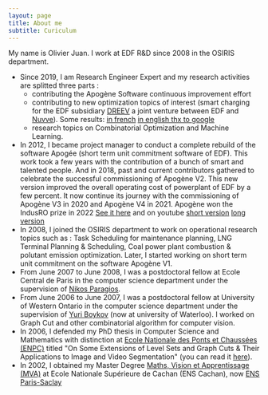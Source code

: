 ```yaml
---
layout: page
title: About me
subtitle: Curiculum
---
```


My name is Olivier Juan. I work at EDF R&D since 2008 in the OSIRIS department.

- Since 2019, I am Research Engineer Expert and my research activities are splitted three parts :
  - contributing the Apogène Software continuous improvement effort
  - contributing to new optimization topics of interest (smart charging for the EDF subsidiary [DREEV](https://www.dreev.com) a joint venture between EDF and [Nuvve](https://www.nuvve.com)). Some results: [in french](https://www.rte-france.com/actualites/vehicules-electriques-equilibrage-systeme-electrique) [in english thx to google](https://www-rte--france-com.translate.goog/actualites/vehicules-electriques-equilibrage-systeme-electrique?_x_tr_sl=fr&_x_tr_tl=en&_x_tr_hl=fr&_x_tr_pto=wapp)
  - research topics on Combinatorial Optimization and Machine Learning.
- In 2012, I became project manager to conduct a complete rebuild of the software Apogée (short term unit commitment software of EDF). This work took a few years with the contribution of a bunch of smart and talented people. And in 2018, past and current contributors gathered to celebrate the successful commissioning of Apogène V2. This new version improved the overall operating cost of powerplant of EDF by a few percent. It now continue its journey with the commissioning of Apogène V3 in 2020 and Apogène V4 in 2021. Apogène won the IndusRO prize in 2022 [See it here](https://www.linkedin.com/feed/update/urn:li:activity:6962864243234742273/) and on youtube [short version](https://www.youtube.com/watch?v=WJRD5C2Kjug&ab_channel=ROADEF) [long version](https://www.youtube.com/watch?v=tBM6r-B8H8o&ab_channel=ROADEF)
- In 2008, I joined the OSIRIS department to work on operational research topics such as : Task Scheduling for maintenance planning, LNG Terminal Planning & Scheduling, Coal power plant combustion & polutant emission optimization. Later, I started working on short term unit commitment on the software Apogène V1. 
- From June 2007 to June 2008, I was a postdoctoral fellow at Ecole Central de Paris in the computer science department under the supervision of [Nikos Paragios](http://cvn.ecp.fr/personnel/nikos).
- From June 2006 to June 2007, I was a postdoctoral fellow at University of Western Ontario in the computer science department under the supervision of [Yuri Boykov](https://cs.uwaterloo.ca/~yboykov/) (now at university of Waterloo). I worked on Graph Cut and other combinatorial algorithm for computer vision.
- In 2006, I defended my PhD thesis in Computer Science and Mathematics with distinction at [Ecole Nationale des Ponts et Chaussées (ENPC)](https://www.enpc.fr) titled "On Some Extensions of Level Sets and Graph Cuts & Their Applications to Image and Video Segmentation" (you can read it [here](https://pastel.archives-ouvertes.fr/pastel-00001855/document)).
- In 2002, I obtained my Master Degree [Maths, Vision et Apprentissage (MVA)](https://www.master-mva.com/) at Ecole Nationale Supérieure de Cachan (ENS Cachan), now [ENS Paris-Saclay](https://ens-paris-saclay.fr/)

